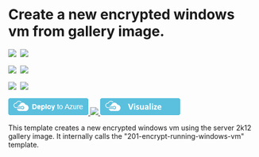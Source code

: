 # Create a new encrypted windows vm from gallery image. 

<IMG SRC="https://azurequickstartsservice.blob.core.windows.net/badges/201-encrypt-create-new-vm-gallery-image/PublicLastTestDate.svg" />&nbsp;
<IMG SRC="https://azurequickstartsservice.blob.core.windows.net/badges/201-encrypt-create-new-vm-gallery-image/PublicDeployment.svg" />&nbsp;

<IMG SRC="https://azurequickstartsservice.blob.core.windows.net/badges/201-encrypt-create-new-vm-gallery-image/FairfaxLastTestDate.svg" />&nbsp;
<IMG SRC="https://azurequickstartsservice.blob.core.windows.net/badges/201-encrypt-create-new-vm-gallery-image/FairfaxDeployment.svg" />&nbsp;

<IMG SRC="https://azurequickstartsservice.blob.core.windows.net/badges/201-encrypt-create-new-vm-gallery-image/BestPracticeResult.svg" />&nbsp;
<IMG SRC="https://azurequickstartsservice.blob.core.windows.net/badges/201-encrypt-create-new-vm-gallery-image/CredScanResult.svg" />&nbsp;

<a href="https://portal.azure.com/#create/Microsoft.Template/uri/https%3A%2F%2Fraw.githubusercontent.com%2Fazure%2Fazure-quickstart-templates%2Fmaster%2F201-encrypt-create-new-vm-gallery-image%2Fazuredeploy.json" target="_blank">
    <img src="https://raw.githubusercontent.com/Azure/azure-quickstart-templates/master/1-CONTRIBUTION-GUIDE/images/deploytoazure.png"/>
</a>
<a href="https://portal.azure.us/#create/Microsoft.Template/uri/https%3A%2F%2Fraw.githubusercontent.com%2Fazure%2Fazure-quickstart-templates%2Fmaster%2F201-encrypt-create-new-vm-gallery-image%2Fazuredeploy.json" target="_blank">
    <img src="http://azuredeploy.net/AzureGov.png"/>
</a>
<a href="http://armviz.io/#/?load=https%3A%2F%2Fraw.githubusercontent.com%2FAzure%2Fazure-quickstart-templates%2Fmaster%2F201-encrypt-create-new-vm-gallery-image%2Fazuredeploy.json" target="_blank">
    <img src="https://raw.githubusercontent.com/Azure/azure-quickstart-templates/master/1-CONTRIBUTION-GUIDE/images/visualizebutton.png"/>
</a>

This template creates a new encrypted windows vm using the server 2k12 gallery image. It internally calls the "201-encrypt-running-windows-vm" template.

